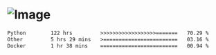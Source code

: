 # ![Image](https://github.com/user-attachments/assets/5f2d2b12-d836-424c-876f-cb0c9a5d9144)

<!--START_SECTION:waka-->

```txt
Python        122 hrs         >>>>>>>>>>>>>>>>>>=======   70.29 %
Other         5 hrs 29 mins   >========================   03.16 %
Docker        1 hr 38 mins    =========================   00.94 %
```

<!--END_SECTION:waka-->

